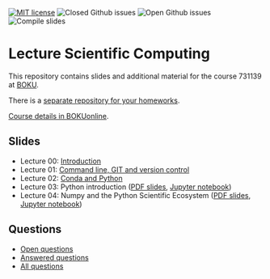 [![MIT license](https://badgen.net/github/license/inwe-boku/lecture-scientific-computing)](https://choosealicense.com/licenses/mit/)
![Closed Github issues](https://badgen.net/github/closed-issues/inwe-boku/lecture-scientific-computing)
![Open Github issues](https://badgen.net/github/open-issues/inwe-boku/lecture-scientific-computing)
![Compile slides](https://github.com/inwe-boku/lecture-scientific-computing/workflows/Compile%20slides/badge.svg)

# Lecture Scientific Computing

This repository contains slides and additional material for the course 731139 at [BOKU](boku.ac.at/).

There is a [separate repository for your homeworks](https://github.com/inwe-boku/homework-scientific-computing).

[Course details in BOKUonline](https://online.boku.ac.at/BOKUonline/wbLv.wbShowLVDetail?pStpSpNr=290035).


## Slides
- Lecture 00: [Introduction](lecture00-introduction/slides.pdf)
- Lecture 01: [Command line, GIT and version control](lecture00-git-version-control/slides.pdf)
- Lecture 02: [Conda and Python](lecture02-conda-python/slides.pdf)
- Lecture 03: Python introduction ([PDF slides](lecture03-python-introduction/slides.pdf), [Jupyter notebook](lecture03-python-introduction/lecture03.ipynb))
- Lecture 04: Numpy and the Python Scientific Ecosystem ([PDF slides](lecture04-python-scientific-ecosystem/slides.pdf), [Jupyter notebook](lecture04-python-scientific-ecosystem/lecture04.ipynb))

## Questions
- [Open questions](https://github.com/inwe-boku/lecture-scientific-computing/issues)
- [Answered questions](https://github.com/inwe-boku/lecture-scientific-computing/issues?q=is%3Aissue+is%3Aclosed)
- [All questions](https://github.com/inwe-boku/lecture-scientific-computing/issues?q=is%3Aissue)
